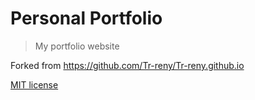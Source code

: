 # Personal Portfolio

> My portfolio website

Forked from https://github.com/Tr-reny/Tr-reny.github.io

[MIT license](http://opensource.org/licenses/mit-license.php)
